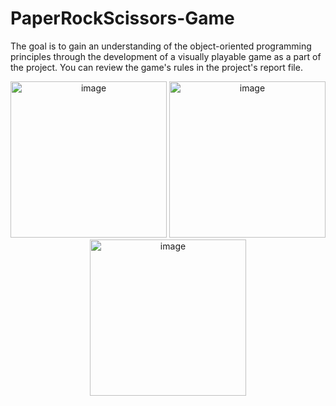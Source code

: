 # PaperRockScissors-Game
The goal is to gain an understanding of the object-oriented programming principles through the development of a visually playable game as a part of the project.
You can review the game's rules in the project's report file.
<p align="center">
  <img width="250" src="https://user-images.githubusercontent.com/130709461/236064764-3cdd8b12-da16-4df2-80f4-f39e39b83482.png" alt="image">
  <img width="250" src="https://user-images.githubusercontent.com/130709461/236064884-107a4102-2529-40ca-a188-087033c76c58.png" alt="image">
  <img width="250" src="https://user-images.githubusercontent.com/130709461/236065117-5a682c61-d261-4276-9cf5-d31ba50cb68a.png" alt="image">
</p>
